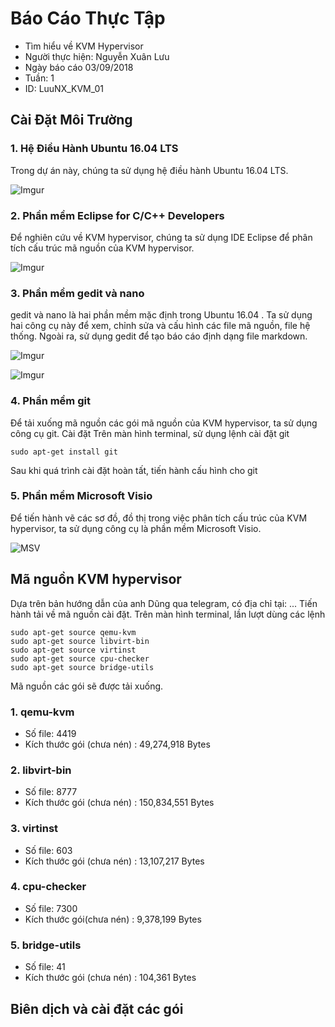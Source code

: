 # Báo Cáo Thực Tập 
* Tìm hiểu về KVM Hypervisor 
* Người thực hiện: Nguyễn Xuân Lưu
* Ngày báo cáo 03/09/2018
* Tuần: 1
* ID: LuuNX_KVM_01 

## Cài Đặt Môi Trường
### 1. Hệ Điều Hành Ubuntu 16.04 LTS

Trong dự án này, chúng ta sử dụng hệ điều hành Ubuntu 16.04 LTS.

![Imgur](https://i.imgur.com/uQZ6J5O.png)

### 2. Phần mềm Eclipse for C/C++ Developers
Để nghiên cứu về KVM hypervisor, chúng ta sử dụng IDE Eclipse để phân tích cấu trúc mã nguồn của KVM hypervisor. 

![Imgur](https://i.imgur.com/eBdWdpU.png)

### 3. Phần mềm gedit và nano
gedit và nano là hai phần mềm mặc định trong Ubuntu 16.04 . Ta sử dụng hai công cụ này để xem, chỉnh sửa và cấu hình các file mã nguồn, file hệ thống. Ngoài ra, sử dụng gedit để tạo báo cáo định dạng file markdown.

![Imgur](https://i.imgur.com/mIBmKZx.png)

![Imgur](https://i.imgur.com/Rbz1bEZ.png)

### 4. Phần mềm git
Để tải xuống mã nguồn các gói mã nguồn của KVM hypervisor, ta sử dụng công cụ git.
Cài đặt
Trên màn hình terminal, sử dụng lệnh cài đặt git
```shell
sudo apt-get install git
```
Sau khi quá trình cài đặt hoàn tất, tiến hành cấu hình cho git

### 5. Phần mềm Microsoft Visio
Để tiến hành vẽ các sơ đồ, đồ thị trong việc phân tích cấu trúc của KVM hypervisor, ta sử dụng công cụ là phần mềm Microsoft Visio.

![MSV](https://i.imgur.com/2FnSqT4.png)

## Mã nguồn KVM hypervisor
Dựa trên bản hướng dẫn của anh Dũng qua telegram, có địa chỉ tại:
...
Tiến hành tải về mã nguồn cài đặt. Trên màn hình terminal, lần lượt dùng các lệnh
```shell
sudo apt-get source qemu-kvm
sudo apt-get source libvirt-bin
sudo apt-get source virtinst
sudo apt-get source cpu-checker
sudo apt-get source bridge-utils
```
Mã nguồn các gói sẽ được tải xuống.

### 1. qemu-kvm
* Số file: 4419
* Kích thước gói (chưa nén) : 49,274,918 Bytes
### 2. libvirt-bin
* Số file: 8777
* Kích thước gói (chưa nén) : 150,834,551 Bytes
### 3. virtinst
* Số file: 603
* Kích thước gói (chưa nén) : 13,107,217 Bytes
### 4. cpu-checker
* Số file: 7300
* Kích thước gói(chưa nén) : 9,378,199 Bytes
### 5. bridge-utils
* Số file: 41
* Kích thước gói (chưa nén) : 104,361 Bytes

## Biên dịch và cài đặt các gói

